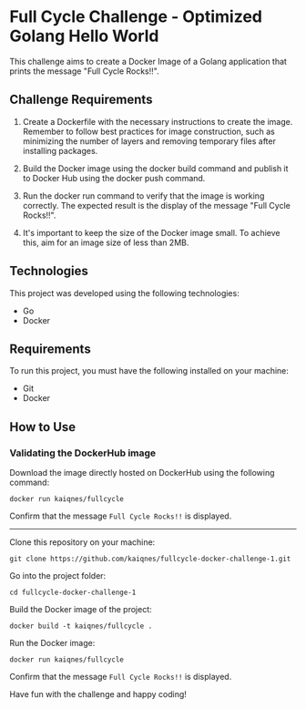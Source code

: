 <h1>Full Cycle Challenge - Optimized Golang Hello World</h1>
This challenge aims to create a Docker Image of a Golang application that prints the message "Full Cycle Rocks!!".

<h2>Challenge Requirements</h2>

1. Create a Dockerfile with the necessary instructions to create the image. Remember to follow best practices for image construction, such as minimizing the number of layers and removing temporary files after installing packages.

2. Build the Docker image using the docker build command and publish it to Docker Hub using the docker push command.

3. Run the docker run command to verify that the image is working correctly. The expected result is the display of the message "Full Cycle Rocks!!".

4. It's important to keep the size of the Docker image small. To achieve this, aim for an image size of less than 2MB.

<h2>Technologies</h2>

This project was developed using the following technologies:

- Go
- Docker

<h2>Requirements</h2>

To run this project, you must have the following installed on your machine:

- Git
- Docker

<h2>How to Use</h2>

<h3>Validating the DockerHub image</h3>

Download the image directly hosted on DockerHub using the following command:

`docker run kaiqnes/fullcycle`

Confirm that the message `Full Cycle Rocks!!` is displayed.

---

Clone this repository on your machine:

`git clone https://github.com/kaiqnes/fullcycle-docker-challenge-1.git`

Go into the project folder:

`cd fullcycle-docker-challenge-1`

Build the Docker image of the project:

`docker build -t kaiqnes/fullcycle .`

Run the Docker image:

`docker run kaiqnes/fullcycle`

Confirm that the message `Full Cycle Rocks!!` is displayed.

Have fun with the challenge and happy coding!
